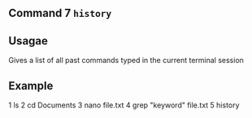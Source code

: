 ## Command 7 `history`

## Usagae

Gives a list of all past commands typed in the current terminal session

## Example 

1  ls
2  cd Documents
3  nano file.txt
4  grep "keyword" file.txt
5  history
